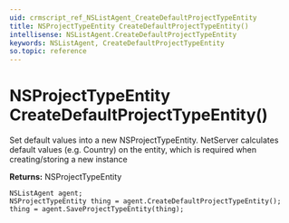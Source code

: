 ```yaml
---
uid: crmscript_ref_NSListAgent_CreateDefaultProjectTypeEntity
title: NSProjectTypeEntity CreateDefaultProjectTypeEntity()
intellisense: NSListAgent.CreateDefaultProjectTypeEntity
keywords: NSListAgent, CreateDefaultProjectTypeEntity
so.topic: reference
---
```


# NSProjectTypeEntity CreateDefaultProjectTypeEntity()

Set default values into a new NSProjectTypeEntity.
NetServer calculates default values (e.g. Country) on the entity, which is required when creating/storing a new instance

**Returns:** NSProjectTypeEntity

```crmscript
NSListAgent agent;
NSProjectTypeEntity thing = agent.CreateDefaultProjectTypeEntity();
thing = agent.SaveProjectTypeEntity(thing);
```


